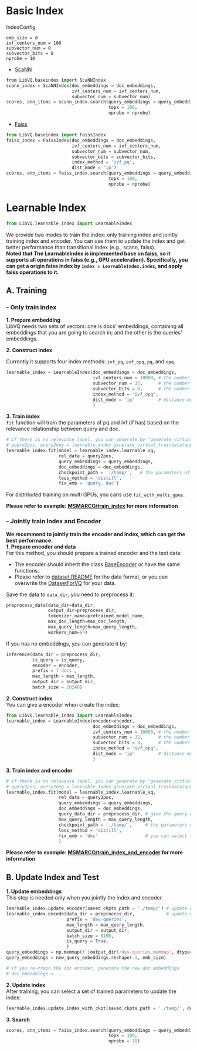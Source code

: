 # Basic Index

IndexConfig
```
emb_size = d
ivf_centers_num = 100
subvector_num = 8
subvector_bits = 8
nprobe = 10
```

- [ScaNN](https://github.com/google-research/google-research/tree/master/scann)
```python
from LibVQ.baseindex import ScaNNIndex
scann_index = ScaNNIndex(doc_embeddings = doc_embeddings,
                         ivf_centers_num = ivf_centers_num,
                         subvector_num = subvector_num)
scores, ann_items = scann_index.search(query_embeddings = query_embeddings,
                                       topk = 100,
                                       nprobe = nprobe) 
```

- [Faiss](https://github.com/facebookresearch/faiss)
```python
from LibVQ.baseindex import FaissIndex
faiss_index = FaissIndex(doc_embeddings = doc_embeddings,
                         ivf_centers_num = ivf_centers_num,
                         subvector_num = subvector_num,
                         subvector_bits = subvector_bits,
                         index_method = 'ivf_pq',
                         dist_mode = 'ip')
scores, ann_items = faiss_index.search(query_embeddings = query_embeddings,
                                       topk = 100,
                                       nprobe = nprobe)
```


# Learnable Index
```python
from LibVQ.learnable_index import LearnableIndex
```
We provide two modes to train the index: only training index and jointly training index and encoder. 
You can use them to update the index and get better performance than transitional index (e.g., scann, faiss).  
**Noted that The LearnableIndex is implemented base on [faiss](https://github.com/facebookresearch/faiss), so it supports all operations in faiss (e.g., GPU acceleration). Specifically,
you can get a origin faiss index by `index = LearnableIndex.index`, and apply faiss operations to it.**


## A. Training
### - Only train index
**1.  Prepare embedding**  
LibVQ needs two sets of vectors: one is docs' embeddings, containing all embeddings that you are going to search in;
and the other is the queries' embeddings. 

**2.  Construct index**   

Currently it supports four index methods: `ivf_pq`, `ivf_opq`, `pq`, and `opq`.
```python
learnable_index = LearnableIndex(doc_embeddings = doc_embeddings,
                                 ivf_centers_num = 10000, # the number of centers in ivf
                                 subvector_num = 32,      # the number of codebooks in pq
                                 subvector_bits = 8,      # the number of codewords (2^subvector_bits) in each codebook
                                 index_method = 'ivf_opq',
                                 dist_mode = 'ip'         # distance metric
                                 )
```
**3.  Train index**  
`fit` function will train the parameters of pq and ivf (if has) based on the relevance relationship between query and doc.
```python
# if there is no relevance label, you can generate by "generate_virtual_traindata" function
# query2pos, query2neg = learnable_index.generate_virtual_traindata(query_embeddings, nprobe = 10000)
learnable_index.fit(model = learnable_index.learnable_vq,
                    rel_data = query2pos,
                    query_embeddings = query_embeddings,
                    doc_embeddings = doc_embeddings,
                    checkpoint_path = './temp/',   # the parameters of index will saved to this path
                    loss_method = 'distill',
                    fix_emb = 'query, doc')
```
For distributed training on multi GPUs, you cans use `fit_with_multi_gpus`.  


**Please refer to example: [MSMARCO/train_index](examples/MSMARCO/train_index.py) for more information**


### - Jointly train Index and Encoder
**We recommend to jointly train the encoder and index, which can get the best performance.**  
**1. Prepare encoder and data**  
For this method, you should prepare a trained encoder and the text data:
- The encoder should inherit the class [BaseEncoder](./LibVQ/models/encoder.py) or have the same functions.
- Please refer to [dataset.README](./LibVQ/dataset/README.md)
for the data format, or you can overwrite the [DatasetForVQ](./LibVQ/dataset/dataset.py) for your data.

Save the data to `data_dir`, you need to preprocess it:
```python
preprocess_data(data_dir=data_dir,
                output_dir=preprocess_dir,
                tokenizer_name=pretrained_model_name,
                max_doc_length=max_doc_length,
                max_query_length=max_query_length,
                workers_num=64)
```

If you has no embeddings, you can generate it by:
```python
inference(data_dir = preprocess_dir,
          is_query = is_query,
          encoder = encoder,
          prefix = f'docs',
          max_length = max_length,
          output_dir = output_dir,
          batch_size = 10240)
```


**2.  Construct index**   
You can give a encoder when create the index:
```python
from LibVQ.learnable_index import LearnableIndex
learnable_index = LearnableIndex(encoder=encoder,
                                 doc_embeddings = doc_embeddings,
                                 ivf_centers_num = 10000, # the number of centers in ivf
                                 subvector_num = 32,      # the number of codebooks in pq
                                 subvector_bits = 8,      # the number of codewords (2^subvector_bits) in each codebook
                                 index_method = 'ivf_opq',
                                 dist_mode = 'ip'         # distance metric
                                 )
```
**3.  Train index and encoder**  
```python
# if there is no relevance label, you can generate by "generate_virtual_traindata" function
# query2pos, query2neg = learnable_index.generate_virtual_traindata(query_embeddings, nprobe = 10000)
learnable_index.fit(model = learnable_index.learnable_vq,
                    rel_data = query2pos,
                    query_embeddings = query_embeddings,
                    doc_embeddings = doc_embeddings,
                    query_data_dir = preprocess_dir, # give the query data when train query encoder
                    max_query_length = max_query_length,
                    checkpoint_path = './temp/',     # the parameters of index will saved to this path
                    loss_method = 'distill',
                    fix_emb = 'doc'                  # you can select to train the query encoder or train both query and doc encoder.
                    )
```
**Please refer to example: [MSMARCO/train_index_and_encoder](examples/MSMARCO/train_index_and_encoder.py) for more information**



## B. Update Index and Test
**1. Update embeddings**  
This step is needed only when you jointly the index and encoder.
```python
learnable_index.update_encoder(saved_ckpts_path = './temp/') # update encoder
learnable_index.encode(data_dir = preprocess_dir,            # update query embeddings
                       prefix = 'dev-queries',
                       max_length = max_query_length,
                       output_dir = output_dir,
                       batch_size = 8196,
                       is_query = True,
                       )
query_embeddings = np.memmap(f'{output_dir}/dev-queries.memmap', dtype=np.float32, mode="r")
query_embeddings = new_query_embeddings.reshape(-1, emb_size)

# if you re-train the doc encoder, generate the new doc embeddings 
# doc_embeddings = ... 
```

**2. Update index**  
After training, you can select a set of trained parameters to update the index:
```python
learnable_index.update_index_with_ckpt(saved_ckpts_path = './temp/', doc_embeddings = doc_embeddings)
```

**3. Search**  
```python
scores, ann_items = faiss_index.search(query_embeddings = query_embeddings,
                                       topk = 100,
                                       nprobe = 10)
```




